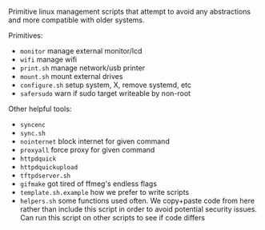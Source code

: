 Primitive linux management scripts that attempt to avoid any abstractions and more compatible with older systems. 

Primitives: 
 - ``monitor`` manage external monitor/lcd
 - ``wifi`` manage wifi
 - ``print.sh`` manage network/usb printer
 - ``mount.sh`` mount external drives
 - ``configure.sh`` setup system, X, remove systemd, etc
 - ``safersudo`` warn if sudo target writeable by non-root

Other helpful tools:
 - ``syncenc`` 
 - ``sync.sh``
 - ``nointernet`` block internet for given command
 - ``proxyall`` force proxy for given command
 - ``httpdquick``
 - ``httpdquickupload``
 - ``tftpdserver.sh``
 - ``gifmake`` got tired of ffmeg's endless flags
 - ``template.sh.example`` how we prefer to write scripts
 - ``helpers.sh`` some functions used often. We copy+paste code from here rather than include this script in order to avoid potential security issues. Can run this script on other scripts to see if code differs
